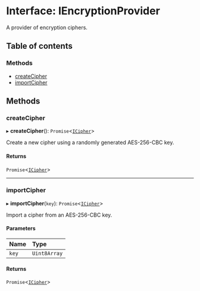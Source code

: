 # Interface: IEncryptionProvider

A provider of encryption ciphers.

## Table of contents

### Methods

- [createCipher](IEncryptionProvider.md#createcipher)
- [importCipher](IEncryptionProvider.md#importcipher)

## Methods

### createCipher

▸ **createCipher**(): `Promise`<[`ICipher`](ICipher.md)\>

Create a new cipher using a randomly generated AES-256-CBC key.

#### Returns

`Promise`<[`ICipher`](ICipher.md)\>

___

### importCipher

▸ **importCipher**(`key`): `Promise`<[`ICipher`](ICipher.md)\>

Import a cipher from an AES-256-CBC key.

#### Parameters

| Name | Type |
| :------ | :------ |
| `key` | `Uint8Array` |

#### Returns

`Promise`<[`ICipher`](ICipher.md)\>
